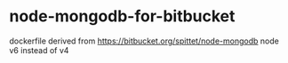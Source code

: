 # node-mongodb-for-bitbucket
dockerfile derived from https://bitbucket.org/spittet/node-mongodb
node v6 instead of v4

